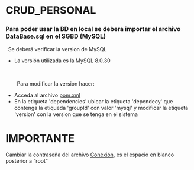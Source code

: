 # CRUD_PERSONAL

<h3><b>Para poder usar la BD en local se debera importar el archivo DataBase.sql en el SGBD (MySQL)</b></h3>
<p>&ensp;Se deberá verificar la version de MySQL</p>
  <ul>
    <li>La versión utilizada es la MySQL 8.0.30</li>
  </ul>
    <br>
  <ul>
    <p>&ensp;Para modificar la version hacer:</p>
    <li>Acceda al archivo <a href="https://github.com/FReptar0/PracticaBD-Pokedex/edit/master/pom.xml">pom.xml</a></li>
    <li>En la etiqueta 'dependencies' ubicar la etiqueta 'dependecy' que contenga la etiqueda 'groupId' con valor 'mysql' y modificar la etiqueta 'version' con la version que se tenga en el sistema</li>
  </ul>
  
# IMPORTANTE
  <p>Cambiar la contrase&ntilde;a del archivo <a href="https://github.com/FReptar0/CRUD_PERSONAL/blob/master/src/main/java/Config/Conexion.java">Conexi&oacute;n</a>, es el espacio en blanco posterior a <q>root</q></p>
